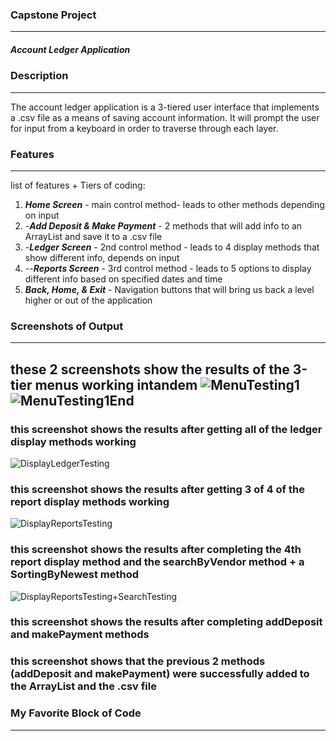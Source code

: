 ### Capstone Project
--------------------------------
##### Account Ledger Application

### Description
--------------------------------
The account ledger application is a 3-tiered user interface that implements a .csv file as a means of saving account information. 
It will prompt the user for input from a keyboard in order to traverse through each layer. 

### Features
--------------------------------

list of features + Tiers of coding:
  1. ***Home Screen*** - main control method- leads to other methods depending on input
  2. -***Add Deposit & Make Payment*** - 2 methods that will add info to an ArrayList and save it to a .csv file
  3. -***Ledger Screen*** - 2nd control method - leads to 4 display methods that show different info, depends on input
  4.    --***Reports Screen*** - 3rd control method - leads to 5 options to display different info based on specified dates and time
  5. ***Back, Home, & Exit*** - Navigation buttons that will bring us back a level higher or out of the application

### Screenshots of Output
---------------------------------

these 2 screenshots show the results of the 3-tier menus working intandem
![MenuTesting1](https://github.com/MarqAlejandro/LearnToCode_Capstones/blob/main/AccountingLedgerApp/img.png)
![MenuTesting1End](https://github.com/MarqAlejandro/LearnToCode_Capstones/blob/main/AccountingLedgerApp/img_1.png)
---------------------------------

### this screenshot shows the results after getting all of the ledger display methods working
![DisplayLedgerTesting](https://github.com/MarqAlejandro/LearnToCode_Capstones/blob/main/AccountingLedgerApp/img_2.png)

### this screenshot shows the results after getting 3 of 4 of the report display methods working
![DisplayReportsTesting](https://github.com/MarqAlejandro/LearnToCode_Capstones/blob/main/AccountingLedgerApp/img_3.png)

### this screenshot shows the results after completing the 4th report display method and the searchByVendor method + a SortingByNewest method
![DisplayReportsTesting+SearchTesting](https://github.com/MarqAlejandro/LearnToCode_Capstones/blob/main/AccountingLedgerApp/img_4.png)

### this screenshot shows the results after completing addDeposit and makePayment methods

### this screenshot shows that the previous 2 methods (addDeposit and makePayment) were successfully added to the ArrayList and the .csv file


### My Favorite Block of Code
---------------------------------

